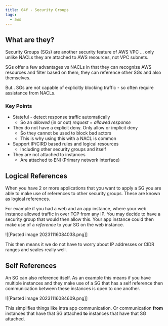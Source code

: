 ```yaml
---
title: 04f - Security Groups
tags:
  - aws
---
```

## What are they?

Security Groups (SGs) are another security feature of AWS VPC ... only unlike NACLs they are attached to AWS resources, not VPC subnets.

SGs offer a few advantages vs NACLs in that they can recognize AWS resources and filter based on them, they can reference other SGs and also themselves.

But.. SGs are not capable of explicitly blocking traffic - so often require assistance from NACLs.

### Key Points

- Stateful - detect response traffic automatically
	- So an *allowed* (in or out) *request* = *allowed response*
- They do not have a explicit deny. Only allow or implicit deny
	- So they cannot be used to block bad actors
	- This is why using this with a NACL is common
- Support IP/CIRD based rules and logical resources
	- Including other security groups and itself
- They are not attached to instances
	- Are attached to ENI (Primary network interface)


## Logical References

When you have 2 or more applications that you want to apply a SG you are able to make use of references to other security groups. These are known as logical references. 

For example if you had a web and an app instance, where your web instance allowed traffic in over TCP from any IP. You may decide to have a security group that would then allow this. Your app instance could then make use of a *reference* to your SG on the web instance.

![[Pasted image 20231116084038.png]]

This then means it we do not have to worry about IP addresses or CIDR ranges and scales really well.

## Self References

An SG can also reference itself. As an example this means if you have multiple instances and they make use of a SG that has a self reference then communication between these instances is open to one another.

![[Pasted image 20231116084609.png]]

This simplifies things like intra app communication. Or communication **from** instances that have that SG attached **to** instances that have that SG attached.